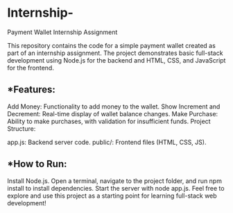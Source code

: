 # Internship-
Payment Wallet Internship Assignment

This repository contains the code for a simple payment wallet created as part of an internship assignment. The project demonstrates basic full-stack development using Node.js for the backend and HTML, CSS, and JavaScript for the frontend.

## *Features:

Add Money: Functionality to add money to the wallet.
Show Increment and Decrement: Real-time display of wallet balance changes.
Make Purchase: Ability to make purchases, with validation for insufficient funds.
Project Structure:

app.js: Backend server code.
public/: Frontend files (HTML, CSS, JS).
## *How to Run:

Install Node.js.
Open a terminal, navigate to the project folder, and run npm install to install dependencies.
Start the server with node app.js.
Feel free to explore and use this project as a starting point for learning full-stack web development!

